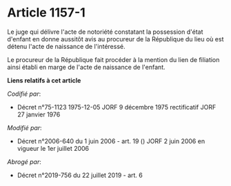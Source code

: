 # Article 1157-1

Le juge qui délivre l'acte de notoriété constatant la possession d'état d'enfant en donne aussitôt avis au procureur de la
République du lieu où est détenu l'acte de naissance de l'intéressé.

Le procureur de la République fait procéder à la mention du lien de filiation ainsi établi en marge de l'acte de naissance de
l'enfant.

**Liens relatifs à cet article**

_Codifié par_:

  - Décret n°75-1123 1975-12-05 JORF 9 décembre 1975 rectificatif JORF 27 janvier 1976

_Modifié par_:

  - Décret n°2006-640 du 1 juin 2006 - art. 19 () JORF 2 juin 2006 en vigueur le 1er juillet 2006

_Abrogé par_:

  - Décret n°2019-756 du 22 juillet 2019 - art. 6
